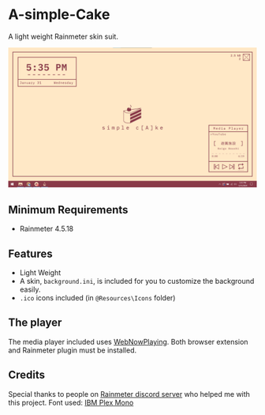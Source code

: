 # A-simple-Cake
A light weight Rainmeter skin suit.

![image](https://github.com/EverMeme1138/A-simple-Cake/blob/main/image.png)

## Minimum Requirements
- Rainmeter 4.5.18

## Features
- Light Weight
- A skin, `background.ini`, is included for you to customize the background easily.
- `.ico` icons included (in `@Resources\Icons` folder)

## The player
The media player included uses [WebNowPlaying](https://wnp.keifufu.dev/extension/getting-started). Both browser extension and Rainmeter plugin must be installed.

## Credits
Special thanks to people on [Rainmeter discord server](https://discord.gg/rainmeter) who helped me with this project.
Font used: [IBM Plex Mono](https://fonts.google.com/specimen/IBM+Plex+Mono)
